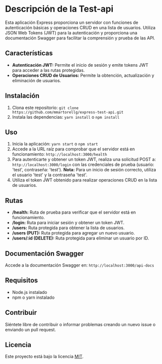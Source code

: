 # Descripción de la Test-api

Esta aplicación Express proporciona un servidor con funciones de autenticación básicas y operaciones CRUD en una lista de usuarios. Utiliza JSON Web Tokens (JWT) para la autenticación y proporciona una documentación Swagger para facilitar la comprensión y prueba de las API.

## Características

- **Autenticación JWT:** Permite el inicio de sesión y emite tokens JWT para acceder a las rutas protegidas.
- **Operaciones CRUD de Usuarios:** Permite la obtención, actualización y eliminación de usuarios.

## Instalación

1. Clona este repositorio: `git clone https://github.com/mmartorellg/express-test-api.git`
2. Instala las dependencias: `yarn install` o `npm install`

## Uso

1. Inicia la aplicación: `yarn start` o `npm start`
2. Accede a la URL raíz para comprobar que el servidor está en funcionamiento: `http://localhost:3000/health`
3. Para autenticarte y obtener un token JWT, realiza una solicitud POST a: `http://localhost:3000/login` con las credenciales de prueba (usuario: 'test', contraseña: 'test').
   **Nota:** Para un inicio de sesión correcto, utiliza el usuario 'test' y la contraseña 'test'.
4. Utiliza el token JWT obtenido para realizar operaciones CRUD en la lista de usuarios.

## Rutas

- **/health:** Ruta de prueba para verificar que el servidor está en funcionamiento.
- **/login:** Ruta para iniciar sesión y obtener un token JWT.
- **/users:** Ruta protegida para obtener la lista de usuarios.
- **/users (PUT):** Ruta protegida para agregar un nuevo usuario.
- **/users/:id (DELETE):** Ruta protegida para eliminar un usuario por ID.

## Documentación Swagger

Accede a la documentación Swagger en: `http://localhost:3000/api-docs`

## Requisitos

- Node.js instalado
- npm o yarn instalado

## Contribuir

Siéntete libre de contribuir o informar problemas creando un nuevo issue o enviando un pull request.

## Licencia

Este proyecto está bajo la licencia [MIT](LICENSE).

